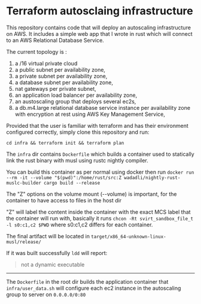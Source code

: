 # Terraform autosclaing infrastructure
This repository contains code that will deploy an autoscaling infrastructure on AWS. It includes a simple web app that I wrote in rust which will connect to an AWS Relational Database Service.

The current topology is :

1. a /16 virtual private cloud
2. a public subnet per availability zone,
3. a private subnet per availability zone,
4. a database subnet per availability zone,
5. nat gateways per private subnet,
6. an application load balancer per availability zone,
7. an austoscaling group that deploys several ec2s,
8. a db.m4.large relational database service instance per availability zone with
   encryption at rest using AWS Key Management Service,


Provided that the user is familiar with terraform and has their environment configured correctly, simply clone this repository and run:

```
cd infra && terraform init && terraform plan
```

The ```infra``` dir contains ```Dockerfile``` which builds a container used to statically link the rust binary with musl using rustc nightly compiler.

You can build this container as per normal using docker then run ```docker run --rm -it --volume "$(pwd)":/home/rust/src:Z wadadli/nightly-rust-muslc-builder cargo build --release```

The "Z" options on the volume mount (--volume) is important, for the container to have access to files in the host dir

"Z" will label the content inside the container with the exact MCS label that the container will run with, basically it runs ```chcon -Rt svirt_sandbox_file_t -l s0:c1,c2 $PWD``` where s0:c1,c2 differs for each container.

The final artifact will be located in ```target/x86_64-unknown-linux-musl/release/```

If it was built successfully ```ldd``` will report:
> not a dynamic executable

---


The ```Dockerfile``` in the root dir builds the application container that ```infra/user_data.sh``` will configure each ec2 instance in the autoscaling group to server on ```0.0.0.0/0:80```
